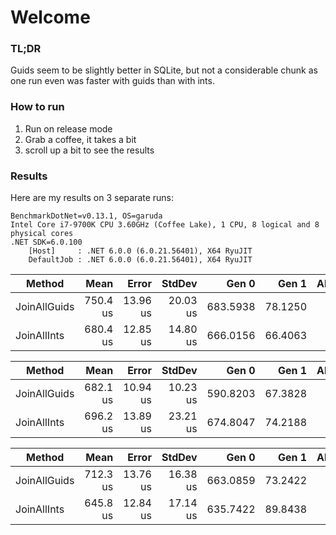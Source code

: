 
# Welcome

### TL;DR 
Guids seem to be slightly better in SQLite,
but not a considerable chunk as one run even was
faster with guids than with ints.

### How to run 

1. Run on release mode 
2. Grab a coffee, it takes a bit
3. scroll up a bit to see the results

### Results

Here are my results on 3 separate runs:

```
BenchmarkDotNet=v0.13.1, OS=garuda
Intel Core i7-9700K CPU 3.60GHz (Coffee Lake), 1 CPU, 8 logical and 8 physical cores
.NET SDK=6.0.100
    [Host]     : .NET 6.0.0 (6.0.21.56401), X64 RyuJIT
    DefaultJob : .NET 6.0.0 (6.0.21.56401), X64 RyuJIT
```


|       Method |     Mean |    Error |   StdDev |    Gen 0 |   Gen 1 | Allocated |
|------------- |---------:|---------:|---------:|---------:|--------:|----------:|
| JoinAllGuids | 750.4 us | 13.96 us | 20.03 us | 683.5938 | 78.1250 |      4 MB |
|  JoinAllInts | 680.4 us | 12.85 us | 14.80 us | 666.0156 | 66.4063 |      4 MB |

|       Method |     Mean |    Error |   StdDev |    Gen 0 |   Gen 1 | Allocated |
|------------- |---------:|---------:|---------:|---------:|--------:|----------:|
| JoinAllGuids | 682.1 us | 10.94 us | 10.23 us | 590.8203 | 67.3828 |      4 MB |
|  JoinAllInts | 696.2 us | 13.89 us | 23.21 us | 674.8047 | 74.2188 |      4 MB |

|       Method |     Mean |    Error |   StdDev |    Gen 0 |   Gen 1 | Allocated |
|------------- |---------:|---------:|---------:|---------:|--------:|----------:|
| JoinAllGuids | 712.3 us | 13.76 us | 16.38 us | 663.0859 | 73.2422 |      4 MB |
|  JoinAllInts | 645.8 us | 12.84 us | 17.14 us | 635.7422 | 89.8438 |      4 MB |